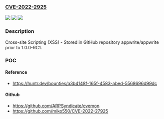 ### [CVE-2022-2925](https://cve.mitre.org/cgi-bin/cvename.cgi?name=CVE-2022-2925)
![](https://img.shields.io/static/v1?label=Product&message=appwrite%2Fappwrite&color=blue)
![](https://img.shields.io/static/v1?label=Version&message=n%2Fa&color=blue)
![](https://img.shields.io/static/v1?label=Vulnerability&message=CWE-79%20Improper%20Neutralization%20of%20Input%20During%20Web%20Page%20Generation%20('Cross-site%20Scripting')&color=brighgreen)

### Description

Cross-site Scripting (XSS) - Stored in GitHub repository appwrite/appwrite prior to 1.0.0-RC1.

### POC

#### Reference
- https://huntr.dev/bounties/a3b4148f-165f-4583-abed-5568696d99dc

#### Github
- https://github.com/ARPSyndicate/cvemon
- https://github.com/miko550/CVE-2022-27925

